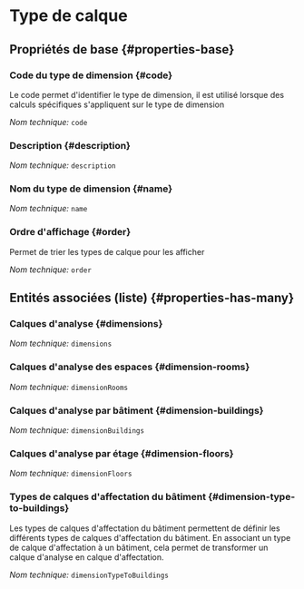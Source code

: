 # Type de calque
<!--- THIS FILE IS GENERATED PLEASE DO NOT EDIT IT DIRECTLY --->



<OH code="dimensionType"/>


## Propriétés de base {#properties-base}

### Code du type de dimension {#code}

Le code permet d'identifier le type de dimension, il est utilisé lorsque des calculs spécifiques s'appliquent sur le type de dimension

*Nom technique:* ```code```
<PH code="dimensionType:code"/>

### Description {#description}



*Nom technique:* ```description```
<PH code="dimensionType:description"/>

### Nom du type de dimension {#name}



*Nom technique:* ```name```
<PH code="dimensionType:name"/>

### Ordre d'affichage {#order}

Permet de trier les types de calque pour les afficher

*Nom technique:* ```order```
<PH code="dimensionType:order"/>




## Entités associées (liste) {#properties-has-many}

### Calques d'analyse {#dimensions}



*Nom technique:* ```dimensions```
<PH code="dimensionType:dimensions"/>

### Calques d'analyse des espaces {#dimension-rooms}



*Nom technique:* ```dimensionRooms```
<PH code="dimensionType:dimensionRooms"/>

### Calques d'analyse par bâtiment {#dimension-buildings}



*Nom technique:* ```dimensionBuildings```
<PH code="dimensionType:dimensionBuildings"/>

### Calques d'analyse par étage {#dimension-floors}



*Nom technique:* ```dimensionFloors```
<PH code="dimensionType:dimensionFloors"/>

### Types de calques d'affectation du bâtiment {#dimension-type-to-buildings}

Les types de calques d'affectation du bâtiment permettent de définir les différents types de calques d'affectation du bâtiment. En associant un type de calque d'affectation à un bâtiment, cela permet de transformer un calque d'analyse en calque d'affectation.

*Nom technique:* ```dimensionTypeToBuildings```
<PH code="dimensionType:dimensionTypeToBuildings"/>




